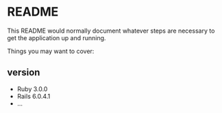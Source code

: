 # README

This README would normally document whatever steps are necessary to get the
application up and running.

Things you may want to cover:

## version
* Ruby 3.0.0
* Rails 6.0.4.1
* ...
